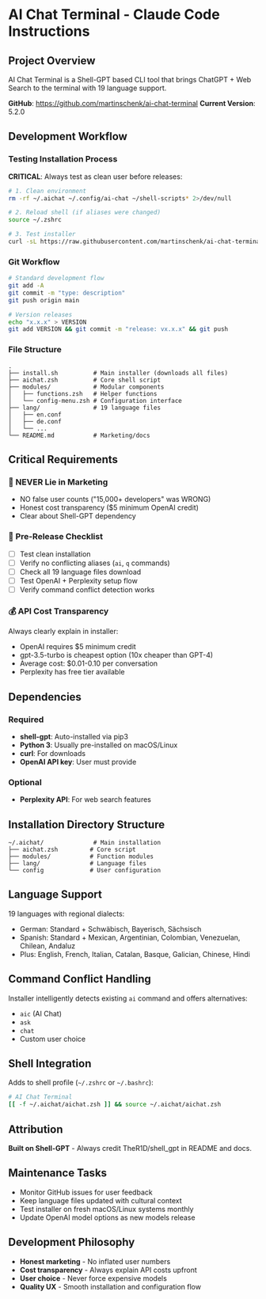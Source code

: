 # AI Chat Terminal - Claude Code Instructions

## Project Overview
AI Chat Terminal is a Shell-GPT based CLI tool that brings ChatGPT + Web Search to the terminal with 19 language support.

**GitHub**: https://github.com/martinschenk/ai-chat-terminal
**Current Version**: 5.2.0

## Development Workflow

### Testing Installation Process
**CRITICAL**: Always test as clean user before releases:

```bash
# 1. Clean environment
rm -rf ~/.aichat ~/.config/ai-chat ~/shell-scripts* 2>/dev/null

# 2. Reload shell (if aliases were changed)
source ~/.zshrc

# 3. Test installer
curl -sL https://raw.githubusercontent.com/martinschenk/ai-chat-terminal/main/install.sh | bash
```

### Git Workflow
```bash
# Standard development flow
git add -A
git commit -m "type: description"
git push origin main

# Version releases
echo "x.x.x" > VERSION
git add VERSION && git commit -m "release: vx.x.x" && git push
```

### File Structure
```
.
├── install.sh          # Main installer (downloads all files)
├── aichat.zsh          # Core shell script
├── modules/            # Modular components
│   ├── functions.zsh   # Helper functions
│   └── config-menu.zsh # Configuration interface
├── lang/               # 19 language files
│   ├── en.conf
│   ├── de.conf
│   └── ...
└── README.md           # Marketing/docs
```

## Critical Requirements

### 🚨 NEVER Lie in Marketing
- NO false user counts ("15,000+ developers" was WRONG)
- Honest cost transparency ($5 minimum OpenAI credit)
- Clear about Shell-GPT dependency

### 🧪 Pre-Release Checklist
- [ ] Test clean installation
- [ ] Verify no conflicting aliases (`ai`, `q` commands)
- [ ] Check all 19 language files download
- [ ] Test OpenAI + Perplexity setup flow
- [ ] Verify command conflict detection works

### 💰 API Cost Transparency
Always clearly explain in installer:
- OpenAI requires $5 minimum credit
- gpt-3.5-turbo is cheapest option (10x cheaper than GPT-4)
- Average cost: $0.01-0.10 per conversation
- Perplexity has free tier available

## Dependencies

### Required
- **shell-gpt**: Auto-installed via pip3
- **Python 3**: Usually pre-installed on macOS/Linux
- **curl**: For downloads
- **OpenAI API key**: User must provide

### Optional
- **Perplexity API**: For web search features

## Installation Directory Structure
```
~/.aichat/              # Main installation
├── aichat.zsh         # Core script
├── modules/           # Function modules
├── lang/              # Language files
└── config             # User configuration
```

## Language Support
19 languages with regional dialects:
- German: Standard + Schwäbisch, Bayerisch, Sächsisch
- Spanish: Standard + Mexican, Argentinian, Colombian, Venezuelan, Chilean, Andaluz
- Plus: English, French, Italian, Catalan, Basque, Galician, Chinese, Hindi

## Command Conflict Handling
Installer intelligently detects existing `ai` command and offers alternatives:
- `aic` (AI Chat)
- `ask`
- `chat`
- Custom user choice

## Shell Integration
Adds to shell profile (`~/.zshrc` or `~/.bashrc`):
```bash
# AI Chat Terminal
[[ -f ~/.aichat/aichat.zsh ]] && source ~/.aichat/aichat.zsh
```

## Attribution
**Built on Shell-GPT** - Always credit TheR1D/shell_gpt in README and docs.

## Maintenance Tasks
- Monitor GitHub issues for user feedback
- Keep language files updated with cultural context
- Test installer on fresh macOS/Linux systems monthly
- Update OpenAI model options as new models release

## Development Philosophy
- **Honest marketing** - No inflated user numbers
- **Cost transparency** - Always explain API costs upfront
- **User choice** - Never force expensive models
- **Quality UX** - Smooth installation and configuration flow